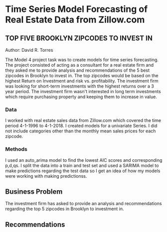 # Time Series Model Forecasting of Real Estate Data from Zillow.com
## **TOP FIVE BROOKLYN ZIPCODES TO INVEST IN** 

Author:  David R. Torres

The Model 4 project task was to create models for time series forecasting.  The project consisted of acting as a consultant for a real estate firm and they asked me to provide analysis and recommendations of the 5 best zipcodes in Brooklyn to invest in.  The top zipcodes would be based on the highest Return on Investment and risk vs. profitability. The investment firm was looking for short-term investments with the highest returns over a 3 year period. The investment firm wasn't interested in long term investments which require purchasing property and keeping them to increase in value.

### **Data**
I worked with real estate sales data from Zillow.com which covered the time period 4-1-1996 to 4-1-2018.  I created models for a univariate Series.  I did not include categories other than the monthly mean sales prices for each zipcode. 

### **Methods**
I used an auto_arima model to find the lowest AIC scores and corresponding p,d,qs. I split the data into a train and test set and used a SARIMA model to make predictions regarding the test data so I get an idea of how my models were working with making predictionss.

## **Business Problem**
The investment firm has asked to provide an analysis and recommendations regarding the top 5 zipcodes in Brooklyn to investment in. 

## **Recommendations**


